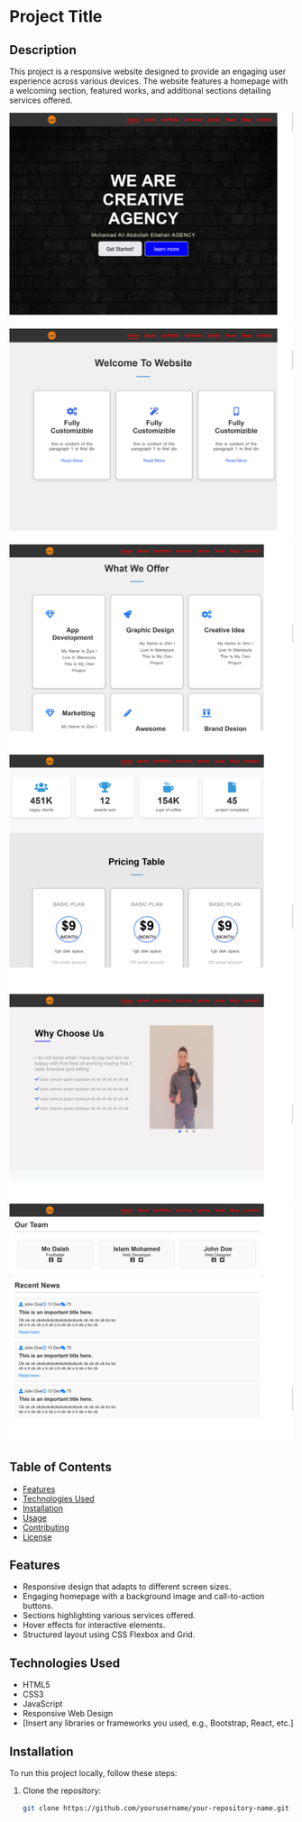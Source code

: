 # Project Title

## Description

This project is a responsive website designed to provide an engaging user experience across various devices. The website features a homepage with a welcoming section, featured works, and additional sections detailing services offered.

![Website Screenshot](./images/photo1.png)  <!-- Update the image path and name accordingly -->
![Website Screenshot](./images/photo2.png) 
![Website Screenshot](./images/photo3.png) 
![Website Screenshot](./images/photo4.png) 
![Website Screenshot](./images/photo5.png) 
![Website Screenshot](./images/photo6.png) 
## Table of Contents

- [Features](#features)
- [Technologies Used](#technologies-used)
- [Installation](#installation)
- [Usage](#usage)
- [Contributing](#contributing)
- [License](#license)

## Features

- Responsive design that adapts to different screen sizes.
- Engaging homepage with a background image and call-to-action buttons.
- Sections highlighting various services offered.
- Hover effects for interactive elements.
- Structured layout using CSS Flexbox and Grid.

## Technologies Used

- HTML5
- CSS3
- JavaScript
- Responsive Web Design
- [Insert any libraries or frameworks you used, e.g., Bootstrap, React, etc.]

## Installation

To run this project locally, follow these steps:

1. Clone the repository:
   ```bash
   git clone https://github.com/yourusername/your-repository-name.git
